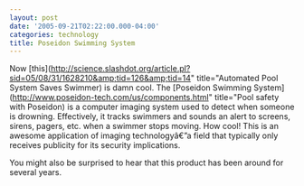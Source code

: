 ```yaml
---
layout: post
date: '2005-09-21T02:22:00.000-04:00'
categories: technology
title: Poseidon Swimming System
---
```


Now [this](http://science.slashdot.org/article.pl?sid=05/08/31/1628210&amp;tid=126&amp;tid=14" title="Automated Pool System Saves Swimmer) is damn cool. The [Poseidon Swimming System](http://www.poseidon-tech.com/us/components.html" title="Pool safety with Poseidon) is a computer imaging system used to detect when someone is drowning. Effectively, it tracks swimmers and sounds an alert to screens, sirens, pagers, etc. when a swimmer stops moving. How cool! This is an awesome application of imaging technologyâ€”a field that typically only receives publicity for its security implications.

You might also be surprised to hear that this product has been around for several years.